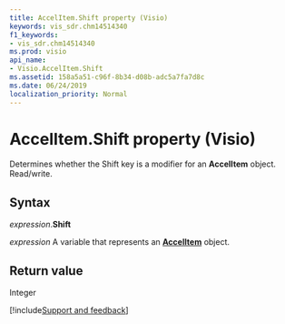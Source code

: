 ```yaml
---
title: AccelItem.Shift property (Visio)
keywords: vis_sdr.chm14514340
f1_keywords:
- vis_sdr.chm14514340
ms.prod: visio
api_name:
- Visio.AccelItem.Shift
ms.assetid: 158a5a51-c96f-8b34-d08b-adc5a7fa7d8c
ms.date: 06/24/2019
localization_priority: Normal
---
```



# AccelItem.Shift property (Visio)

Determines whether the Shift key is a modifier for an **AccelItem** object. Read/write.


## Syntax

_expression_.**Shift**

_expression_ A variable that represents an **[AccelItem](Visio.AccelItem.md)** object.


## Return value

Integer

[!include[Support and feedback](~/includes/feedback-boilerplate.md)]